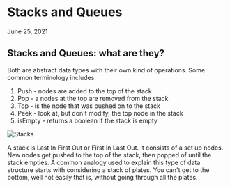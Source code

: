 # Stacks and Queues

June 25, 2021

## Stacks and Queues: what are they?

Both are abstract data types with their own kind of operations. Some common terminology includes:

  1. Push - nodes are added to the top of the stack
  2. Pop - a nodes at the top are removed from the stack
  3. Top - is the node that was pushed on to the stack
  4. Peek - look at, but don't modify, the top node in the stack
  5. isEmpty - returns a boolean if the stack is empty

![Stacks](https://images.unsplash.com/photo-1596986589387-1f541e827e0f?ixid=MnwxMjA3fDB8MHxwaG90by1wYWdlfHx8fGVufDB8fHx8&ixlib=rb-1.2.1&auto=format&fit=crop&w=634&q=80)

A stack is Last In First Out or First In Last Out. It consists of a set up nodes. New nodes get pushed to the top of the stack, then popped of until the stack empties. A common analogy used to explain this type of data structure starts with considering a stack of plates. You can't get to the bottom, well not easily that is, without going through all the plates. 

